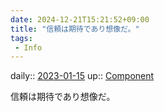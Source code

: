 ```yaml
---
date: 2024-12-21T15:21:52+09:00
title: "信頼は期待であり想像だ。"
tags:
 - Info
---
```


daily:: [2023-01-15](/Daily_Note/2023-01-15.md)
up:: [Component](../Bar/Novel/Chaos/Component.md)

信頼は期待であり想像だ。